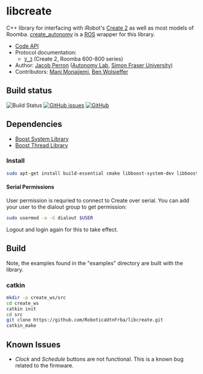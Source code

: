# libcreate #

C++ library for interfacing with iRobot's [Create 2](http://www.irobot.com/About-iRobot/STEM/Create-2.aspx) as well as most models of Roomba. [create_autonomy](http://wiki.ros.org/create_autonomy) is a [ROS](http://www.ros.org/) wrapper for this library.

* [Code API](http://docs.ros.org/kinetic/api/libcreate/html/index.html)
* Protocol documentation:
  * [`V_3`](https://cdn-shop.adafruit.com/datasheets/create_2_Open_Interface_Spec.pdf) (Create 2, Roomba 600-800 series)
* Author: [Jacob Perron](http://jacobperron.ca) ([Autonomy Lab](http://autonomylab.org), [Simon Fraser University](http://www.sfu.ca))
* Contributors: [Mani Monajjemi](http:mani.im), [Ben Wolsieffer](https://github.com/lopsided98)

## Build status ##

![Build Status](https://api.travis-ci.org/RoboticaUtnFrba/libcreate.svg?branch=master)
[![GitHub issues](https://img.shields.io/github/issues-raw/RoboticaUtnFrba/libcreate)](https://github.com/RoboticaUtnFrba/libcreate/issues)
[![GitHub](https://img.shields.io/github/license/RoboticaUtnFrba/libcreate)](https://github.com/RoboticaUtnFrba/libcreate/blob/master/LICENSE)

## Dependencies ##

* [Boost System Library](http://www.boost.org/doc/libs/1_59_0/libs/system/doc/index.html)
* [Boost Thread Library](http://www.boost.org/doc/libs/1_59_0/doc/html/thread.html)

### Install ###

```bash
sudo apt-get install build-essential cmake libboost-system-dev libboost-thread-dev
```

#### Serial Permissions ####

User permission is requried to connect to Create over serial. You can add your user to the dialout group to get permission:

```bash
sudo usermod -a -G dialout $USER
```

Logout and login again for this to take effect.

## Build ##

Note, the examples found in the "examples" directory are built with the library.

### catkin ###

```bash
mkdir -p create_ws/src
cd create_ws
catkin init
cd src
git clone https://github.com/RoboticaUtnFrba/libcreate.git
catkin_make
```

## Known Issues ##

* _Clock_ and _Schedule_ buttons are not functional. This is a known bug related to the firmware.
